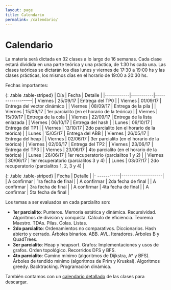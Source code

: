 ```yaml
---
layout: page
title: Calendario
permalink: /calendario/
---
```


Calendario
=========

La materia será dictada en 32 clases a lo largo de 16 semanas.
Cada clase estará dividida en una parte teórica y una práctica, de 1:30 hs cada una.
Las clases teóricas se dictarán los días lunes y viernes de 17:30 a 19:00 hs y las clases prácticas, los mismos días en el horario de 19:00 a 20:30 hs.

Fechas importantes:

{: .table .table-striped}
| Día        |   Fecha   |      Detalle     |
|------------|-----------|------------------|
| Viernes    | 25/09/17 | Entrega del TP0 |
| Viernes    | 01/09/17 | Entrega del vector dinámico |
| Viernes    | 08/09/17 | Entrega de la pila |
| Viernes    | 15/09/17 | 1er parcialito (en el horario de la teórica) |
| Viernes    | 15/09/17 | Entrega de la cola |
| Viernes    | 22/09/17 | Entrega de la lista enlazada |
| Viernes    | 06/10/17 | Entrega del hash |
| Lunes      | 09/10/17 | Entrega del TP1 |
| Viernes    | 13/10/17 | 2do parcialito (en el horario de la teórica) |
| Lunes      | 15/05/17 | Entrega del ABB |
| Viernes    | 26/05/17 | Entrega del heap |
| Viernes    | 02/06/17 | 3er parcialito (en el horario de la teórica) |
| Viernes    | 02/06/17 | Entrega del TP2 |
| Viernes    | 23/06/17 | Entrega del TP3 |
| Viernes    | 23/06/17 | 4to parcialito (en el horario de la teórica) |
| Lunes      | 26/06/17 | 1er recuperatorio (parcialitos 1 y 2) |
| Viernes    | 30/06/17 | 1er recuperatorio (parcialitos 3 y 4) |
| Lunes      | 03/07/17 | 2do recuperatorio (parcialitos 1, 2, 3 y 4) |

{: .table .table-striped}
| Fecha       |      Detalle       |
|- -----------|--------------------|
| A confirmar | 1ra fecha de final |
| A confirmar | 2da fecha de final |
| A confirmar | 3ra fecha de final |
| A confirmar | 4ta fecha de final |
| A confirmar | 5ta fecha de final |


Los temas a ser evaluados en cada parcialito son:
- **1er parcialito**: Punteros. Memoria estática y dinámica. Recursividad. Algoritmos de división y conquista. Cálculo de eficiencia. Teorema Maestro. TDAs. Pilas. Colas. Listas.
- **2do parcialito**: Ordenamientos no comparativos. Diccionarios. Hash abierto y cerrado. Árboles binarios. ABB. AVL. Iteradores. Árboles B y QuadTrees.
- **3er parcialito**: Heap y heapsort. Grafos: Implementaciones y usos de grafos. Orden topológico. Recorridos DFS y BFS.
- **4to parcialito**: Camino mínimo (algoritmos de Dijkstra, A* y BFS). Árboles de tendido mínimo (algoritmos de Prim y Kruskal). Algoritmos greedy. Backtracking. Programación dinámica.

También contamos con un [calendario detallado](https://docs.google.com/spreadsheets/d/e/2PACX-1vSB6XSrrr8DApYSShBEgudIIlqQbjDxzru-_8P3mq5YYBlFMsnwDt1u635w4D_lbi0mZCJu35-uLLx-/pubhtml?gid=8&single=true) de las clases para descargar.

